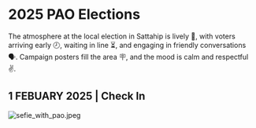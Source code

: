# **2025 PAO Elections**  

The atmosphere at the local election in Sattahip is lively 🎉, with voters arriving early 🕗, waiting in line ⏳, and engaging in friendly conversations 🗣️. Campaign posters fill the area 🪧, and the mood is calm and respectful ✌️.

## 1 FEBUARY 2025 | Check In

![sefie_with_pao.jpeg](assets/image/sefie_with_pao.jpeg)